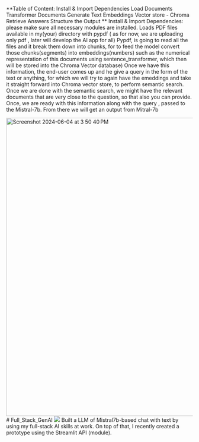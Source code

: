 **Table of Content:
     Install & Import Dependencies
     Load Documents 
     Transformer Documents
     Generate Text Embeddings
     Vector store - Chroma
     Retrieve Answers
     Structure the Output
**
 Install & Import Dependencies: please make sure all necessary modules are installed. 
Loads PDF files available in my(your) directory with pypdf ( as for now, we are uploading only pdf , later will develop the AI app for all)
Pypdf, is going to read all the files and it break them down into chunks, for to feed the model 
convert those chunks(segments) into embeddings(numbers) such as the numerical representation 
of this documents using sentence_transformer, which then will be stored into the Chroma Vector 
database)
Once we have this information, the end-user comes up and he give a query in the form of the text or anything, for which we will try to again have the emeddings and take it straight forward into Chroma vector store, to perform semantic search.
Once we are done with the semantic search, we might have the relevant documents that are very close to the question, so that also you can provide.
Once, we are ready with this information along with the query , passed to the Mistral-7b.
From there we will get an output from Mitral-7b

<img width="803" alt="Screenshot 2024-06-04 at 3 50 40 PM" src="https://github.com/sagarendluri/Full_Stack_GenAI/assets/56343742/432ab411-559e-4a81-a64f-fc3990a116f2">
# Full_Stack_GenAI
<img src="https://t.bkit.co/w_665f37db00d1f.gif" />
Built a LLM of Mistral7b-based chat with text by using my full-stack AI skills at work. On top of that, I recently created a prototype using the Streamlit API (module).
